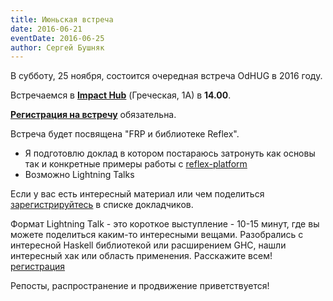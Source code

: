 ```yaml
---
title: Июньская встреча
date: 2016-06-21
eventDate: 2016-06-25
author: Сергей Бушняк
---
```


В субботу, 25 ноября, состоится очередная встреча OdHUG в 2016 году.

Встречаемся в [**Impact Hub**](http://impacthub.odessa.ua/) (Греческая, 1A) в **14.00**.

[**Регистрация на встречу**](https://docs.google.com/forms/d/1U9EvJpN6k8N6Cf5wMWlNWlQpuuYUfqlMVzdxQcdKYzA/viewform) обязательна.

Встреча будет посвящена "FRP и библиотеке Reflex". 

- Я подготовлю доклад в котором постараюсь затронуть как основы так и конкретные примеры работы с [reflex-platform](https://github.com/reflex-frp/reflex-platform)
- Возможно Lightning Talks 

Если у вас есть интересный материал или чем поделиться [зарегистрируйтесь](https://docs.google.com/forms/d/1DiEZEN8DvoTXlFsn71dxZ1oDk-Fe0AyCzYGXYM8WgZs/viewform?usp=send_form) в списке докладчиков.

Формат Lightning Talk - это короткое выступление - 10-15 минут, где вы можете поделиться каким-то интересными вещами. Разобрались с интересной Haskell библиотекой или расширением GHC, нашли интересный хак или область применения. Расскажите всем! [регистрация](https://docs.google.com/forms/d/1DiEZEN8DvoTXlFsn71dxZ1oDk-Fe0AyCzYGXYM8WgZs/viewform?usp=send_form)

Репосты, распространение и продвижение приветствуется!


